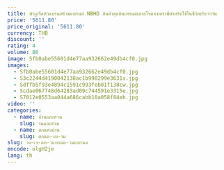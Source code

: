 ```yaml
---
title: หัวงูเจ็ดหัวแบรนด์ร่วมแบรนด์ NBHD สินค้าสุดอินเทรนด์เตาอโรมาเทอราพีสำหรับใช้ในชีวิตประจำวัน
price: '5611.80'
price_original: '5611.80'
currency: THB
discount: ''
rating: 4
volume: 86
image: Sfb0abe55601d4e77aa932662e49db4cf0.jpg
images:
  - Sfb0abe55601d4e77aa932662e49db4cf0.jpg
  - S3c2244d4190042138ac1b998299e3631s.jpg
  - Sdffb5f93e4894c1591c993feb01f138cw.jpg
  - Scdae067748d64283ad09c744591e3315e.jpg
  - S7012e0553aa044a686cabb10a058f84eh.jpg
video: ''
categories:
  - name: บ้านและสวน
    slug: านและสวน
  - name: ตกแต่งบ้าน
    slug: ตกแต-งบ-าน
slug: วง-เจ-ดห-วแบรนด-วมแบรนด
encode: olgH2je
lang: th
---
```

  